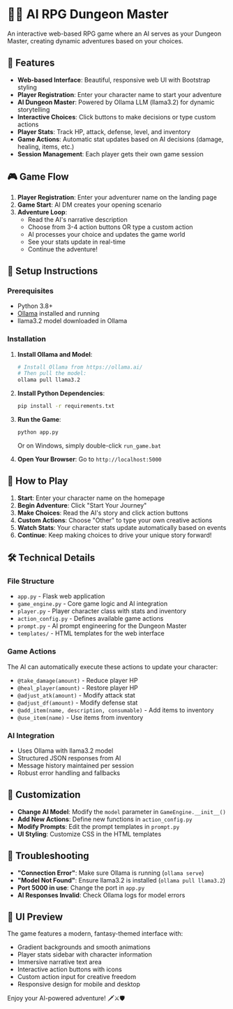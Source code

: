 # 🧙‍♂️ AI RPG Dungeon Master

An interactive web-based RPG game where an AI serves as your Dungeon Master, creating dynamic adventures based on your choices.

## 🌟 Features

- **Web-based Interface**: Beautiful, responsive web UI with Bootstrap styling
- **Player Registration**: Enter your character name to start your adventure
- **AI Dungeon Master**: Powered by Ollama LLM (llama3.2) for dynamic storytelling
- **Interactive Choices**: Click buttons to make decisions or type custom actions
- **Player Stats**: Track HP, attack, defense, level, and inventory
- **Game Actions**: Automatic stat updates based on AI decisions (damage, healing, items, etc.)
- **Session Management**: Each player gets their own game session

## 🎮 Game Flow

1. **Player Registration**: Enter your adventurer name on the landing page
2. **Game Start**: AI DM creates your opening scenario
3. **Adventure Loop**: 
   - Read the AI's narrative description
   - Choose from 3-4 action buttons OR type a custom action
   - AI processes your choice and updates the game world
   - See your stats update in real-time
   - Continue the adventure!

## 🚀 Setup Instructions

### Prerequisites
- Python 3.8+
- [Ollama](https://ollama.ai/) installed and running
- llama3.2 model downloaded in Ollama

### Installation

1. **Install Ollama and Model**:
   ```bash
   # Install Ollama from https://ollama.ai/
   # Then pull the model:
   ollama pull llama3.2
   ```

2. **Install Python Dependencies**:
   ```bash
   pip install -r requirements.txt
   ```

3. **Run the Game**:
   ```bash
   python app.py
   ```
   
   Or on Windows, simply double-click `run_game.bat`

4. **Open Your Browser**:
   Go to `http://localhost:5000`

## 🎯 How to Play

1. **Start**: Enter your character name on the homepage
2. **Begin Adventure**: Click "Start Your Journey" 
3. **Make Choices**: Read the AI's story and click action buttons
4. **Custom Actions**: Choose "Other" to type your own creative actions
5. **Watch Stats**: Your character stats update automatically based on events
6. **Continue**: Keep making choices to drive your unique story forward!

## 🛠️ Technical Details

### File Structure
- `app.py` - Flask web application
- `game_engine.py` - Core game logic and AI integration
- `player.py` - Player character class with stats and inventory
- `action_config.py` - Defines available game actions
- `prompt.py` - AI prompt engineering for the Dungeon Master
- `templates/` - HTML templates for the web interface

### Game Actions
The AI can automatically execute these actions to update your character:
- `@take_damage(amount)` - Reduce player HP
- `@heal_player(amount)` - Restore player HP  
- `@adjust_atk(amount)` - Modify attack stat
- `@adjust_df(amount)` - Modify defense stat
- `@add_item(name, description, consumable)` - Add items to inventory
- `@use_item(name)` - Use items from inventory

### AI Integration
- Uses Ollama with llama3.2 model
- Structured JSON responses from AI
- Message history maintained per session
- Robust error handling and fallbacks

## 🔧 Customization

- **Change AI Model**: Modify the `model` parameter in `GameEngine.__init__()`
- **Add New Actions**: Define new functions in `action_config.py`
- **Modify Prompts**: Edit the prompt templates in `prompt.py`
- **UI Styling**: Customize CSS in the HTML templates

## 🐛 Troubleshooting

- **"Connection Error"**: Make sure Ollama is running (`ollama serve`)
- **"Model Not Found"**: Ensure llama3.2 is installed (`ollama pull llama3.2`)
- **Port 5000 in use**: Change the port in `app.py` 
- **AI Responses Invalid**: Check Ollama logs for model errors

## 🎨 UI Preview

The game features a modern, fantasy-themed interface with:
- Gradient backgrounds and smooth animations
- Player stats sidebar with character information
- Immersive narrative text area
- Interactive action buttons with icons
- Custom action input for creative freedom
- Responsive design for mobile and desktop

Enjoy your AI-powered adventure! 🗡️⚔️🛡️